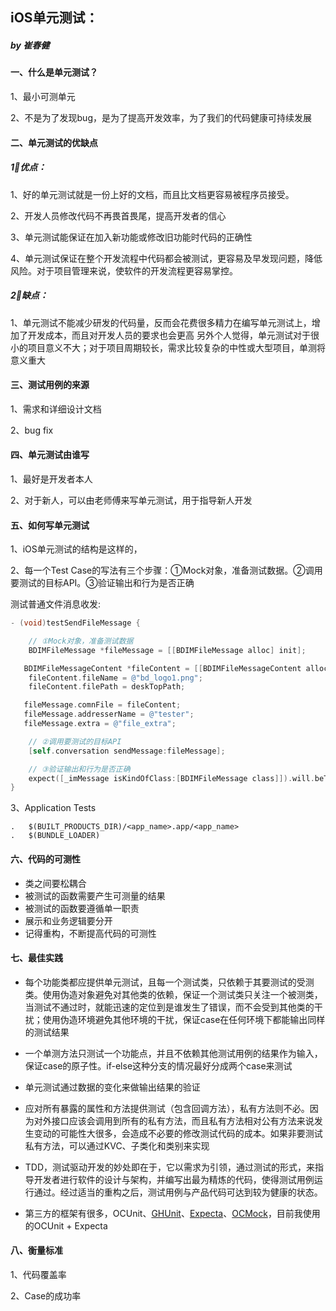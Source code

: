 ## iOS单元测试：
##### by 崔春健

#### 一、什么是单元测试？

 1、最小可测单元

 2、不是为了发现bug，是为了提高开发效率，为了我们的代码健康可持续发展


#### 二、单元测试的优缺点

##### 1⃣️优点：

 1、好的单元测试就是一份上好的文档，而且比文档更容易被程序员接受。

 2、开发人员修改代码不再畏首畏尾，提高开发者的信心

 3、单元测试能保证在加入新功能或修改旧功能时代码的正确性

 4、单元测试保证在整个开发流程中代码都会被测试，更容易及早发现问题，降低风险。对于项目管理来说，使软件的开发流程更容易掌控。

##### 2⃣️缺点：

 1、单元测试不能减少研发的代码量，反而会花费很多精力在编写单元测试上，增加了开发成本，而且对开发人员的要求也会更高
 另外个人觉得，单元测试对于很小的项目意义不大；对于项目周期较长，需求比较复杂的中性或大型项目，单测将意义重大


#### 三、测试用例的来源

 1、需求和详细设计文档

 2、bug fix


#### 四、单元测试由谁写

 1、最好是开发者本人

 2、对于新人，可以由老师傅来写单元测试，用于指导新人开发


#### 五、如何写单元测试

 1、iOS单元测试的结构是这样的，



 2、每一个Test Case的写法有三个步骤：①Mock对象，准备测试数据。②调用要测试的目标API。③验证输出和行为是否正确

 测试普通文件消息收发:

 ```Objective-C
 - (void)testSendFileMessage {

     // ①Mock对象，准备测试数据
     BDIMFileMessage *fileMessage = [[BDIMFileMessage alloc] init];

    BDIMFileMessageContent *fileContent = [[BDIMFileMessageContent alloc] init];
     fileContent.fileName = @"bd_logo1.png";
     fileContent.filePath = deskTopPath;

 	fileMessage.comnFile = fileContent;
 	fileMessage.addresserName = @"tester";
    fileMessage.extra = @"file_extra";

     // ②调用要测试的目标API
     [self.conversation sendMessage:fileMessage];

     // ③验证输出和行为是否正确
     expect([_imMessage isKindOfClass:[BDIMFileMessage class]]).will.beTruthy();
 }
 ```
 3、Application Tests

 	.	$(BUILT_PRODUCTS_DIR)/<app_name>.app/<app_name>
 	.	$(BUNDLE_LOADER)

#### 六、代码的可测性

 * 类之间要松耦合
 * 被测试的函数需要产生可测量的结果
 * 被测试的函数要遵循单一职责
 * 展示和业务逻辑要分开
 * 记得重构，不断提高代码的可测性


#### 七、最佳实践

 * 每个功能类都应提供单元测试，且每一个测试类，只依赖于其要测试的受测类。使用伪造对象避免对其他类的依赖，保证一个测试类只关注一个被测类，当测试不通过时，就能迅速的定位到是谁发生了错误，而不会受到其他类的干扰；使用伪造环境避免其他环境的干扰，保证case在任何环境下都能输出同样的测试结果

 * 一个单测方法只测试一个功能点，并且不依赖其他测试用例的结果作为输入，保证case的原子性。if-else这种分支的情况最好分成两个case来测试

 * 单元测试通过数据的变化来做输出结果的验证

 * 应对所有暴露的属性和方法提供测试（包含回调方法），私有方法则不必。因为对外接口应该会调用到所有的私有方法，而且私有方法相对公有方法来说发生变动的可能性大很多，会造成不必要的修改测试代码的成本。如果非要测试私有方法，可以通过KVC、子类化和类别来实现

 * TDD，测试驱动开发的妙处即在于，它以需求为引领，通过测试的形式，来指导开发者进行软件的设计与架构，并编写出最为精炼的代码，使得测试用例运行通过。经过适当的重构之后，测试用例与产品代码可达到较为健康的状态。

 * 第三方的框架有很多，OCUnit、[GHUnit](https://github.com/gh-unit/gh-unit.git)、[Expecta](https://github.com/specta/expecta.git)、[OCMock](https://github.com/erikdoe/ocmock.git)，目前我使用的OCUnit + Expecta


#### 八、衡量标准

 1、代码覆盖率

 2、Case的成功率
